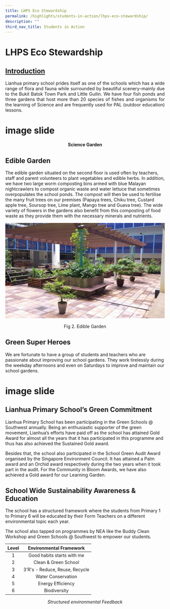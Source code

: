 ```yaml
---
title: LHPS Eco Stewardship
permalink: /highlights/students-in-action/lhps-eco-stewardship/
description: ""
third_nav_title: Students in Action
---
```

# LHPS Eco Stewardship

## <u>Introduction</u>

<p style="text-align: justify;">Lianhua primary school prides itself as one of the schools which has a wide range of flora and fauna while surrounded by beautiful scenery–mainly due to the Bukit Batok Town Park and Little Guilin. We have four fish ponds and three gardens that host more than 20 species of fishes and organisms for the learning of Science and are frequently used for PAL (outdoor education) lessons.</p>

# image slide

<center><b>Science Garden</b></center>

## Edible Garden

The edible garden situated on the second floor is used often by teachers, staff and parent volunteers to plant vegetables and edible herbs. In addition, we have two large worm composting bins armed with blue Malayan nightcrawlers to compost organic waste and water lettuce that sometimes overpopulates the school ponds. The compost will then be used to fertilise the many fruit trees on our premises (Papaya trees, Chiku tree, Custard apple tree, Soursop tree, Lime plant, Mango tree and Guava tree). The wide variety of flowers in the gardens also benefit from this composting of food waste as they provide them with the necessary minerals and nutrients.

![](/images/Highlights/LHPS%20Eco%20Stewardship/image65.jpg)

<center>Fig 2. Edible Garden</center>

## Green Super Heroes

We are fortunate to have a group of students and teachers who are passionate about improving our school gardens. They work tirelessly during the weekday afternoons and even on Saturdays to improve and maintain our school gardens.

# image slide

## Lianhua Primary School’s Green Commitment

Lianhua Primary School has been participating in the Green Schools @ Southwest annually. Being an enthusiastic supporter of the green movement, Lianhua’s efforts have paid off as the school has attained Gold Award for almost all the years that it has participated in this programme and thus has also achieved the Sustained Gold award.

Besides that, the school also participated in the School Green Audit Award organised by the Singapore Environment Council. It has attained a Palm award and an Orchid award respectively during the two years when it took part in the audit. For the Community in Bloom Awards, we have also achieved a Gold award for our Learning Garden.

## School Wide Sustainability Awareness & Education

The school has a structured framework where the students from Primary 1 to Primary 6 will be educated by their Form Teachers on a different environmental topic each year.

The school also tapped on programmes by NEA like the Buddy Clean Workshop and Green Schools @ Southwest to empower our students.

| Level |     Environmental Framework    |
|:-----:|:------------------------------:|
|   1   |   Good habits starts with me   |
|   2   |      Clean & Green School      |
|   3   | 3'R's - Reduce, Reuse, Recycle |
|   4   |       Water Conservation       |
|   5   |        Energy Efficiency       |
|   6   |          Biodiversity          |

<center><i>Structured environmental Feedback</i></center>
